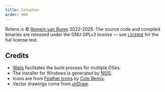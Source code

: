 ```yaml
---
title: Colophon
order: 900
---
```


Rolens is © [Romein van Buren](mailto:romein@vburen.nl) 2022-2025. The source code and compiled binaries are released under the GNU GPLv3 license — see [`LICENSE`](https://github.com/garraflavatra/rolens/blob/main/LICENSE) for the full license text.

## Credits

* [Wails](https://wails.io/) facilitates the build process for multiple OSes.
* The installer for Windows is generated by [NSIS](https://nsis.sourceforge.io/Main_Page).
* Icons are from [Feather Icons](https://feathericons.com/) by [Cole Bemis](https://github.com/colebemis).
* Vector drawings come from [unDraw](https://undraw.co/).
